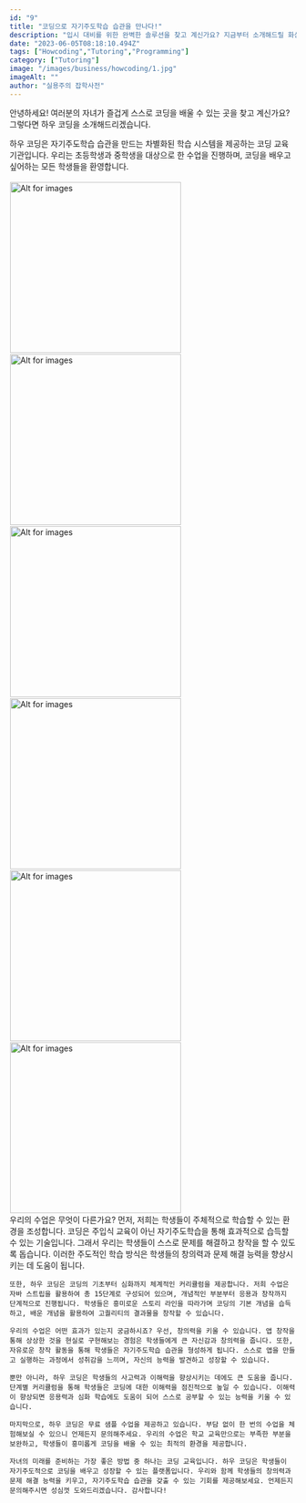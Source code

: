 ```yaml
---
id: "9"
title: "코딩으로 자기주도학습 습관을 만나다!"
description: "입시 대비를 위한 완벽한 솔루션을 찾고 계신가요? 지금부터 소개해드릴 화상 입시 컨설팅 서비스는 정확하고 신속한 입시 대비를 위한 최적의 선택입니다."
date: "2023-06-05T08:18:10.494Z"
tags: ["Howcoding","Tutoring","Programming"]
category: ["Tutoring"]
image: "/images/business/howcoding/1.jpg"
imageAlt: ""
author: "실용주의 잡학사전"
---
```



<p className="mb-3 font-light text-gray-500 dark:text-gray-400 first-line:uppercase first-line:tracking-widest first-letter:text-7xl first-letter:font-bold first-letter:text-gray-900 dark:first-letter:text-gray-100 first-letter:mr-3 first-letter:float-left">
    안녕하세요! 여러분의 자녀가 즐겁게 스스로 코딩을 배울 수 있는 곳을 찾고 계신가요? 그렇다면 하우 코딩을 소개해드리겠습니다.
</p>
<div className="font-light text-gray-500 dark:text-gray-400">
    하우 코딩은 자기주도학습 습관을 만드는 차별화된 학습 시스템을 제공하는 코딩 교육 기관입니다. 우리는 초등학생과 중학생을 대상으로 한 수업을 진행하며, 코딩을 배우고 싶어하는 모든 학생들을 환영합니다.
</div>
<br/>
<div className="relative">
  <!-- <div className="flex" style="transform:translateX(-600px)"> -->
  <div className="flex flex-wrap justify-center not-prose">
    <img
        height="300px"
        width="300px"
        className="cover border rounded-full"
        style="margin:1px"
        alt="Alt for images"
        src="/images/business/howcoding/review01.png"
    />
    <img
        height="300px"
        width="300px"
        className="cover border rounded-full"
        style="margin:1px"
        alt="Alt for images"
        src="/images/business/howcoding/review02.png"
    />
    <img
        height="300px"
        width="300px"
        className="cover border rounded-full"
        style="margin:1px"
        alt="Alt for images"
        src="/images/business/howcoding/review03.png"
    />
    <img
        height="300px"
        width="300px"
        className="cover border rounded-full"
        style="margin:1px"
        alt="Alt for images"
        src="/images/business/howcoding/review04.png"
    />
    <img
        height="300px"
        width="300px"
        className="cover border rounded-full"
        style="margin:1px"
        alt="Alt for images"
        src="/images/business/howcoding/review05.png"
    />
    <img
        height="300px"
        width="300px"
        className="cover border rounded-full"
        style="margin:1px"
        alt="Alt for images"
        src="/images/business/howcoding/review06.png"
    />
  </div>
</div>
<div className="font-light text-gray-500 dark:text-gray-400">
    우리의 수업은 무엇이 다른가요? 먼저, 저희는 학생들이 주체적으로 학습할 수 있는 환경을 조성합니다. 코딩은 주입식 교육이 아닌 자기주도학습을 통해 효과적으로 습득할 수 있는 기술입니다. 그래서 우리는 학생들이 스스로 문제를 해결하고 창작을 할 수 있도록 돕습니다. 이러한 주도적인 학습 방식은 학생들의 창의력과 문제 해결 능력을 향상시키는 데 도움이 됩니다.

    또한, 하우 코딩은 코딩의 기초부터 심화까지 체계적인 커리큘럼을 제공합니다. 저희 수업은 자바 스트립을 활용하여 총 15단계로 구성되어 있으며, 개념적인 부분부터 응용과 창작까지 단계적으로 진행됩니다. 학생들은 흥미로운 스토리 라인을 따라가며 코딩의 기본 개념을 습득하고, 배운 개념을 활용하여 고퀄리티의 결과물을 창작할 수 있습니다.

    우리의 수업은 어떤 효과가 있는지 궁금하시죠? 우선, 창의력을 키울 수 있습니다. 앱 창작을 통해 상상한 것을 현실로 구현해보는 경험은 학생들에게 큰 자신감과 창의력을 줍니다. 또한, 자유로운 창작 활동을 통해 학생들은 자기주도학습 습관을 형성하게 됩니다. 스스로 앱을 만들고 실행하는 과정에서 성취감을 느끼며, 자신의 능력을 발견하고 성장할 수 있습니다.

    뿐만 아니라, 하우 코딩은 학생들의 사고력과 이해력을 향상시키는 데에도 큰 도움을 줍니다. 단계별 커리큘럼을 통해 학생들은 코딩에 대한 이해력을 점진적으로 높일 수 있습니다. 이해력이 향상되면 응용력과 심화 학습에도 도움이 되어 스스로 공부할 수 있는 능력을 키울 수 있습니다.

    마지막으로, 하우 코딩은 무료 샘플 수업을 제공하고 있습니다. 부담 없이 한 번의 수업을 체험해보실 수 있으니 언제든지 문의해주세요. 우리의 수업은 학교 교육만으로는 부족한 부분을 보완하고, 학생들이 흥미롭게 코딩을 배울 수 있는 최적의 환경을 제공합니다.

    자녀의 미래를 준비하는 가장 좋은 방법 중 하나는 코딩 교육입니다. 하우 코딩은 학생들이 자기주도적으로 코딩을 배우고 성장할 수 있는 플랫폼입니다. 우리와 함께 학생들의 창의력과 문제 해결 능력을 키우고, 자기주도학습 습관을 갖출 수 있는 기회를 제공해보세요. 언제든지 문의해주시면 성심껏 도와드리겠습니다. 감사합니다!
</div>